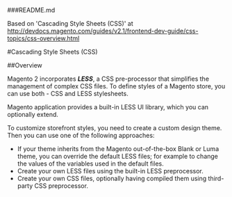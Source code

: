 ###README.md

Based on 'Cascading Style Sheets (CSS)' at http://devdocs.magento.com/guides/v2.1/frontend-dev-guide/css-topics/css-overview.html

#Cascading Style Sheets (CSS)

##Overview

Magento 2 incorporates ***LESS***, a CSS pre-processor that simplifies the management of complex CSS files. To define styles of a Magento store, you can use both - CSS and LESS stylesheets.

Magento application provides a built-in LESS UI library, which you can optionally extend.

To customize storefront styles, you need to create a custom design theme. Then you can use one of the following approaches:

- If your theme inherits from the Magento out-of-the-box Blank or Luma theme, you can override the default LESS files; for example to change the values of the variables used in the default files.
- Create your own LESS files using the built-in LESS preprocessor.
- Create your own CSS files, optionally having compiled them using third-party CSS preprocessor.